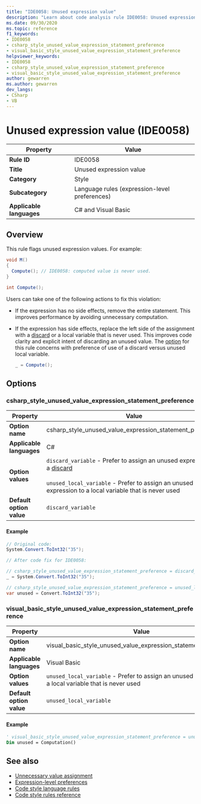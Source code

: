 ```yaml
---
title: "IDE0058: Unused expression value"
description: "Learn about code analysis rule IDE0058: Unused expression value"
ms.date: 09/30/2020
ms.topic: reference
f1_keywords:
- IDE0058
- csharp_style_unused_value_expression_statement_preference
- visual_basic_style_unused_value_expression_statement_preference
helpviewer_keywords:
- IDE0058
- csharp_style_unused_value_expression_statement_preference
- visual_basic_style_unused_value_expression_statement_preference
author: gewarren
ms.author: gewarren
dev_langs:
- CSharp
- VB
---
```

# Unused expression value (IDE0058)

|Property|Value|
|-|-|
| **Rule ID** | IDE0058 |
| **Title** | Unused expression value |
| **Category** | Style |
| **Subcategory** | Language rules (expression-level preferences) |
| **Applicable languages** | C# and Visual Basic |

## Overview

This rule flags unused expression values. For example:

```csharp
void M()
{
  Compute(); // IDE0058: computed value is never used.
}

int Compute();
```

Users can take one of the following actions to fix this violation:

- If the expression has no side effects, remove the entire statement. This improves performance by avoiding unnecessary computation.

- If the expression has side effects, replace the left side of the assignment with a [discard](/dotnet/csharp/discards) or a local variable that is never used. This improves code clarity and explicit intent of discarding an unused value. The [option](#options) for this rule concerns with preference of use of a discard versus unused local variable.

  ```csharp
  _ = Compute();
  ```

## Options

### csharp\_style\_unused\_value\_expression\_statement_preference

|Property|Value|
|-|-|
| **Option name** | csharp_style_unused_value_expression_statement_preference
| **Applicable languages** | C# |
| **Option values** | `discard_variable` - Prefer to assign an unused expression to a [discard](/dotnet/csharp/discards) <br /><br />`unused_local_variable` - Prefer to assign an unused expression to a local variable that is never used |
| **Default option value** | `discard_variable` |

#### Example

```csharp
// Original code:
System.Convert.ToInt32("35");

// After code fix for IDE0058:

// csharp_style_unused_value_expression_statement_preference = discard_variable
_ = System.Convert.ToInt32("35");

// csharp_style_unused_value_expression_statement_preference = unused_local_variable
var unused = Convert.ToInt32("35");
```

### visual\_basic\_style\_unused\_value\_expression\_statement_preference

|Property|Value|
|-|-|
| **Option name** | visual_basic_style_unused_value_expression_statement_preference
| **Applicable languages** | Visual Basic |
| **Option values** | `unused_local_variable` - Prefer to assign an unused expression to a local variable that is never used |
| **Default option value** | `unused_local_variable` |

#### Example

```vb
' visual_basic_style_unused_value_expression_statement_preference = unused_local_variable
Dim unused = Computation()
```

## See also

- [Unnecessary value assignment](ide0059.md)
- [Expression-level preferences](expression-level-preferences.md)
- [Code style language rules](language-rules.md)
- [Code style rules reference](index.md)
